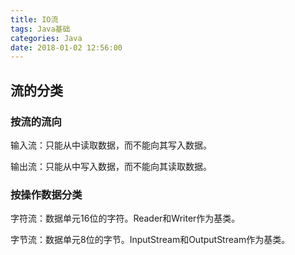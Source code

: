 ```yaml
---
title: IO流
tags: Java基础
categories: Java
date: 2018-01-02 12:56:00
---
```


## 流的分类

### 按流的流向

输入流：只能从中读取数据，而不能向其写入数据。

输出流：只能从中写入数据，而不能向其读取数据。

### 按操作数据分类

字符流：数据单元16位的字符。Reader和Writer作为基类。

字节流：数据单元8位的字节。InputStream和OutputStream作为基类。

<!--more-->